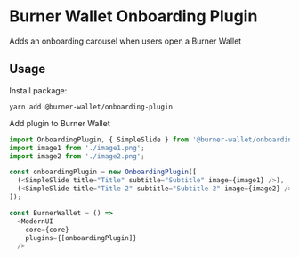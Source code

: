 # Burner Wallet Onboarding Plugin

Adds an onboarding carousel when users open a Burner Wallet

## Usage

Install package:

```
yarn add @burner-wallet/onboarding-plugin
```

Add plugin to Burner Wallet

```javascript
import OnboardingPlugin, { SimpleSlide } from '@burner-wallet/onboarding-plugin';
import image1 from './image1.png';
import image2 from './image2.png';

const onboardingPlugin = new OnboardingPlugin([
  (<SimpleSlide title="Title" subtitle="Subtitle" image={image1} />),
  (<SimpleSlide title="Title 2" subtitle="Subtitle 2" image={image2} />),
]);

const BurnerWallet = () =>
  <ModernUI
    core={core}
    plugins={[onboardingPlugin]}
  />
```
